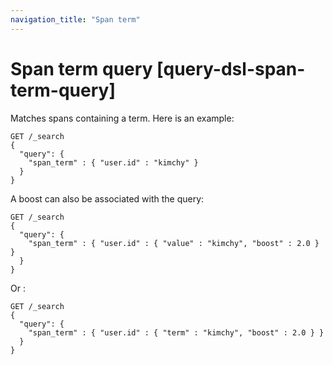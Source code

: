 ```yaml
---
navigation_title: "Span term"
---
```


# Span term query [query-dsl-span-term-query]


Matches spans containing a term. Here is an example:

```console
GET /_search
{
  "query": {
    "span_term" : { "user.id" : "kimchy" }
  }
}
```

A boost can also be associated with the query:

```console
GET /_search
{
  "query": {
    "span_term" : { "user.id" : { "value" : "kimchy", "boost" : 2.0 } }
  }
}
```

Or :

```console
GET /_search
{
  "query": {
    "span_term" : { "user.id" : { "term" : "kimchy", "boost" : 2.0 } }
  }
}
```

